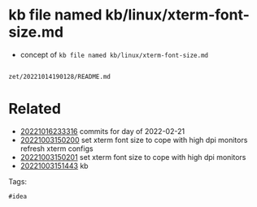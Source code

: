 # kb file named kb/linux/xterm-font-size.md

- concept of `kb file named kb/linux/xterm-font-size.md`

```
```

` zet/20221014190128/README.md `

# Related

- [20221016233316](/zet/20221016233316/README.md) commits for day of 2022-02-21
- [20221003150200](/zet/20221003150200/README.md) set xterm font size to cope with high dpi monitors refresh xterm configs
- [20221003150201](/zet/20221003150201/README.md) set xterm font size to cope with high dpi monitors
- [20221003151443](/zet/20221003151443/README.md) kb

Tags:

    #idea
